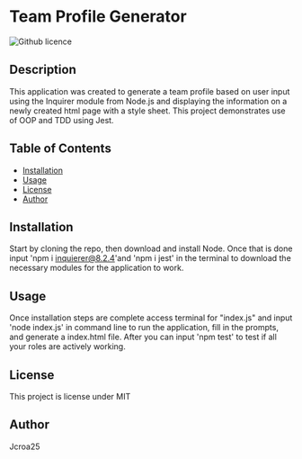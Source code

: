 # Team Profile Generator 

![Github licence](http://img.shields.io/badge/license-MIT-blue.svg)

## Description 

This application was created to generate a team profile based on user input using the Inquirer module from Node.js and displaying the information on a newly created html page with a style sheet. This project demonstrates use of OOP and TDD using Jest. 
 
## Table of Contents

* [Installation](#installation)
* [Usage](#usage)
* [License](#license)
* [Author](#author)

## Installation 

Start by cloning the repo, then download and install Node. Once that is done input 'npm i inquierer@8.2.4'and 'npm i jest' in the terminal to download the necessary modules for the application to work.

## Usage 

Once installation steps are complete access terminal for "index.js" and input 'node index.js' in command line to run the application, fill in the prompts, and generate a index.html file. After you can input 'npm test' to test if all your roles are actively working.

## License 
This project is license under MIT

## Author

Jcroa25